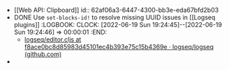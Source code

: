 - [[Web API: Clipboard]]
  id:: 62af06a3-6447-4300-bb3e-eda67bfd2b03
- DONE Use `set-blocks-id!` to resolve missing UUID issues in [[Logseq plugins]]
  :LOGBOOK:
  CLOCK: [2022-06-19 Sun 19:24:45]--[2022-06-19 Sun 19:24:46] =>  00:00:01
  :END:
	- [logseq/editor.cljs at f8ace0bc8d85983d45101ec4b393e75c15b4369e · logseq/logseq (github.com)](https://github.com/logseq/logseq/blob/f8ace0bc8d85983d45101ec4b393e75c15b4369e/src/main/frontend/handler/editor.cljs#L945-L953)
-